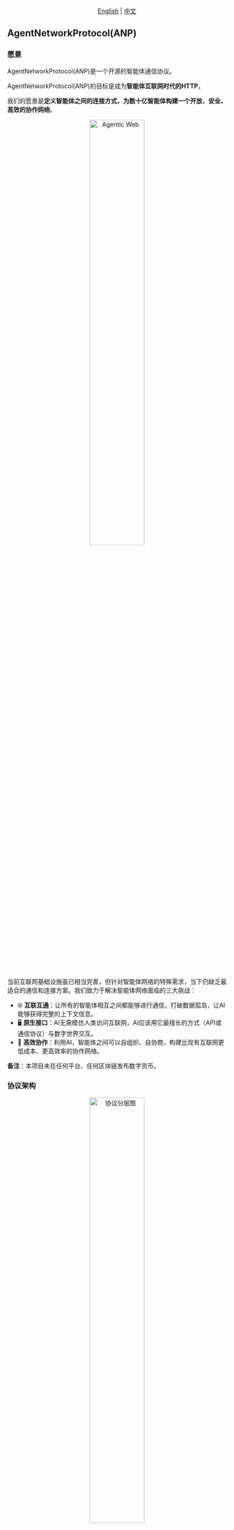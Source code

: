<div align="center">
  
[English](README.md) | [中文](README.cn.md)

</div>

## AgentNetworkProtocol(ANP)

### 愿景

AgentNetworkProtocol(ANP)是一个开源的智能体通信协议。

AgentNetworkProtocol(ANP)的目标是成为**智能体互联网时代的HTTP**。

我们的愿景是**定义智能体之间的连接方式，为数十亿智能体构建一个开放、安全、高效的协作网络**。

<p align="center">
  <img src="/images/agentic-web3.png" width="50%" alt="Agentic Web"/>
</p>

当前互联网基础设施虽已相当完善，但针对智能体网络的特殊需求，当下仍缺乏最适合的通信和连接方案。我们致力于解决智能体网络面临的三大挑战：

- 🌐 **互联互通**：让所有的智能体相互之间都能够进行通信，打破数据孤岛，让AI能够获得完整的上下文信息。
- 🖥️ **原生接口**：AI无需模仿人类访问互联网，AI应该用它最擅长的方式（API或通信协议）与数字世界交互。
- 🤝 **高效协作**：利用AI，智能体之间可以自组织、自协商，构建比现有互联网更低成本、更高效率的协作网络。

**备注**：本项目未在任何平台、任何区块链发布数字货币。

### 协议架构

<p align="center">
  <img src="/images/protocol-layer-design.png" width="50%" alt="协议分层图"/>
</p>

- 🔒 **身份与加密通信层**：基于W3C DID（Decentralized Identifiers，去中心化标识符）规范，在现有成熟的Web基础设施上，构建一个去中心化的身份认证方案和端到端加密通信方案。它可以让任意平台之间的智能体进行身份认证，而不依赖于任何中心化系统。
- 🌍 **元协议层**：元协议即协商智能体之间通信协议的协议。是智能体网络演进为自组织、自协商的高效协作网络的关键。
- 📡 **应用协议层**：基于语义网相关规范，让智能体能够描述其他能力与支持的应用协议，并且高效的管理这些协议。

### 代码实现

我们正在开发一个开源的 AgentNetworkProtocol 实现，仓库地址：[https://github.com/agent-network-protocol/AgentConnect](https://github.com/agent-network-protocol/AgentConnect)

### 文档地图

如果你想进一步了解，可以查看相关的文档：

- 如果你想了解ANP的基础知识和入门指南，可以查看：[ANP入门指南](docs/chinese/ANP入门指南.md) | [ANP Getting Started Guide (English)](docs/anp-getting-started-guide.md)

- 如果你想了解我们整体的设计思路和理念，可以查看我们的技术白皮书：[AgentNetworkProtocol技术白皮书](chinese/01-AgentNetworkProtocol技术白皮书.md)

- 我们设计了一个去中心化的身份验证方案，既可以利用当前成熟的web基础设施，又兼具去中心化特点。我们认为这是当前智能体身份认证的最佳方案：[did:wba身份证方案](chinese/03-did:wba方法规范.md)

  - 这是我们设计的一个did:wba服务端接口，可以用了测试你自己的did:wba客户端和服务端：[did:wba服务端接口](chinese/docs/did:wba服务端测试接口.md)

- 基于DID我们设计了一个用于智能体之间的端到端加密通信协议，不同于TLS，中间转发节点无法解密：[基于did的端到端加密通信](chinese/message/04-基于did的端到端加密通信技术协议.md)

- 我们设计了一个用于智能体之间协商通信协议的元协议，它能够让智能体之间自己协商他们之间的通信协议：[元协议设计规范](chinese/06-ANP-智能体通信元协议规范.md)

- 我们设计了一个用于描述智能体的协议，它能够让智能体之间进行数据交互：[智能体描述协议规范（Draft）](chinese/07-ANP-智能体描述协议规范.md)

- 我们设计了一个用于智能体发现的协议，帮助智能体之间相互发现和交互：[智能体发现协议规范（Draft）](chinese/08-ANP-智能体发现协议规范.md)

- 我们设计了一个智能体消息规范，可以用于智能体消息的代理服务，让智能体隐藏在代理服务后面，从而实现更高的安全性、降低智能体开发维护成本。[基于did的端到端加密通信](chinese/message/04-基于did的端到端加密通信技术协议.md)，[基于did的消息服务协议](chinese/message/05-基于did的消息服务协议.md)。（备注： 这两个规范基于废弃的did:all方法，后面会升级为基于did:wba方法的方案）

- 还有一些规范我们正在设计和完善中。


这里有一些我们的blogs：

- 这是我们对智能体网络的理解：[智能体互联网有什么不同](blogs/cn/智能体互联网有什么不同.md)

- 这是一个did:wba的简要介绍：[did:wba-基于web的去中心化身份标识符](blogs/did:wba-基于web的去中心化身份标识符.md)

- 这是Anthropic MCP与我们设计的ANP之间的区别： [MCP与ANP对比：智能体需要什么样的通信协议](blogs/cn/MCP与ANP对比：智能体需要什么样的通信协议.md)

- 我们对比了did:wba与OpenID Connect、API keys等技术方案的区别：[did:wba对比OpenID Connect、API keys](blogs/cn/did:wba对比openid-connect、api-keys.md)

- 我们分析了did:wba的安全性原理：[did:wba安全性原理解析](blogs/cn/did:wba安全性原理解析.md)

- 从OpenAI的Operator，谈AI与互联网交互的三种技术路线：[从OpenAI的Operator，看AI与互联网交互的三种技术路线](blogs/cn/从OpenAI的Operator，看AI与互联网交互的三种技术路线.md)

- 智能体身份的三个关键问题：[智能体身份的三个关键问题：互操作性、人类授权和隐私保护](blogs/three-key-issues-of-agent-identity:-interoperability,-human-authorization,-and-privacy-protection.md)

- AI个人助手未来产品形态和主要玩家的分析与预测：[AI个人助手未来产品形态和主要玩家的分析与预测](blogs/cn/AI个人助手未来产品形态和主要玩家的分析与预测.md)

- 一个提示词一个HTTP函数：让开源Manus通过ANP与其他智能体交互：[一个提示词一个HTTP函数：让开源Manus通过ANP与其他智能体交互](blogs/cn/一个提示词一个HTTP函数：让开源Manus通过ANP与其他智能体交互.md)

- LangGraph负责人对MCP的挑战，ANP是怎么解决的？：[LangGraph负责人对MCP的挑战，ANP是怎么解决的？](blogs/cn/LangGraph负责人对MCP的挑战，ANP是怎么解决的？.md)

- ANP协议要感谢的社区：web3、Agora、WebAgents：[ANP协议要感谢的社区：web3、Agora、WebAgents](blogs/cn/ANP协议要感谢的社区：web3、Agora、WebAgents.md)

- 智能体通信协议对比：[智能体通信协议对比](blogs/cn/智能体通信协议对比.md)

- 但我们设计一个协议的时候，我们在设计什么：[但我们设计一个协议的时候，我们在设计什么](blogs/cn/但我们设计一个协议的时候，我们在设计什么.md)

- 关于智能体身份的三个关键问题：互联互通、人类授权、隐私保护：[关于智能体身份的三个关键问题：互联互通、人类授权、隐私保护](blogs/cn/关于智能体身份的三个关键问题：互联互通、人类授权、隐私保护.md)

- Anthropic MCP 2025H1 里程碑解读：[Anthropic MCP 2025H1 里程碑解读](blogs/cn/anthropic-mcp-2025h1-里程碑解读.md)

- ANP在W3C-WebAgents-CG的演讲：[ANP在W3C-WebAgents-CG的演讲](blogs/cn/ANP在W3C-WebAgents-CG的演讲.md)

- 第一个专为AI访问而设计的WebAgent诞生了：[第一个专为AI访问而设计的WebAgent诞生了](blogs/cn/第一个专为AI访问而设计的WebAgent诞生了.md)

- Agent对Infra的改变：对连接基础设施的改变：[Agent对Infra的改变：对连接基础设施的改变](blogs/cn/agent对infra的改变:对连接基础设施的改变.md)

- 多角度全面对比Google最新的A2A、ANP、MCP: [多角度全面对比Google最新的A2A、ANP、MCP](blogs/cn/多角度全面对比Google最新的A2A、ANP、MCP.md)

- 深入对比谷歌A2A与ANP：找到协议的原点: [深入对比谷歌A2A与ANP：找到协议的原点](blogs/cn/深入对比谷歌A2A与ANP：找到协议的原点.md)


### 里程碑

无论是协议还是开源代码实现，我们整体式是按照以下的顺序逐步的推进：

- [x] 构建身份认证与端到端加密通信协议与实现。这是我们整个项目的基础与核心，当前协议设计和代码基本完成。
- [x] 元协议设计与元协议代码实现。当前协议设计和代码开发基本完成。
- [x] 应用层协议设计与开发。
  - [x] 支持智能体描述。
  - [x] 支持智能体发现。 

为了推动Agent Network Protocol(ANP)成为行业的标准，我们将会在合适的时间组建ANP标准化委员会，致力于推动ANP成为W3C等国际标准化组织认可的行业标准。

### 联系我们

作者：常高伟  
邮箱：chgaowei@gmail.com  
- Discord: [https://discord.gg/sFjBKTY7sB](https://discord.gg/sFjBKTY7sB)  
- 官网：[https://agent-network-protocol.com/](https://agent-network-protocol.com/)  
- GitHub：[https://github.com/agent-network-protocol/AgentNetworkProtocol](https://github.com/agent-network-protocol/AgentNetworkProtocol)
- 微信：flow10240

### 贡献

我们欢迎任何形式的贡献，请参考 [CONTRIBUTING.cn.md](CONTRIBUTING.cn.md) 文件。

### 许可证

本项目基于 MIT 许可证开源，详情请参考 [LICENSE](LICENSE) 文件。但版权归属于常高伟（GaoWei Chang）。任何使用本项目的用户必须保留原始版权声明和许可证文件。

## 版权声明  
Copyright (c) 2024 GaoWei Chang  
本文件依据 [MIT 许可证](./LICENSE) 发布，您可以自由使用和修改，但必须保留本版权声明。
